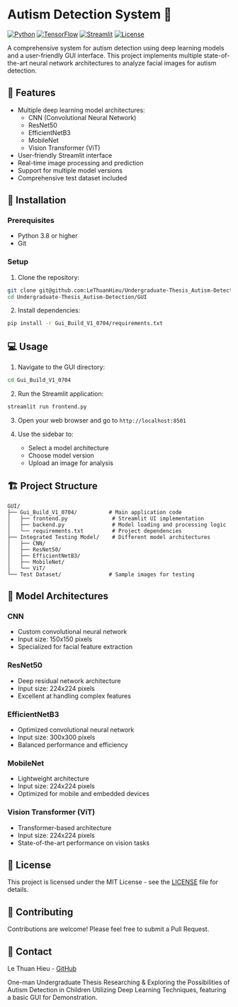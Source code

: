 # Autism Detection System 🧩

[![Python](https://img.shields.io/badge/Python-3.8%2B-blue.svg)](https://www.python.org/)
[![TensorFlow](https://img.shields.io/badge/TensorFlow-2.16%2B-orange.svg)](https://www.tensorflow.org/)
[![Streamlit](https://img.shields.io/badge/Streamlit-1.24%2B-red.svg)](https://streamlit.io/)
[![License](https://img.shields.io/badge/License-MIT-green.svg)](https://opensource.org/licenses/MIT)

A comprehensive system for autism detection using deep learning models and a user-friendly GUI interface. This project implements multiple state-of-the-art neural network architectures to analyze facial images for autism detection.

## 🌟 Features

- Multiple deep learning model architectures:
  - CNN (Convolutional Neural Network)
  - ResNet50
  - EfficientNetB3
  - MobileNet
  - Vision Transformer (ViT)
- User-friendly Streamlit interface
- Real-time image processing and prediction
- Support for multiple model versions
- Comprehensive test dataset included

## 🚀 Installation

### Prerequisites

- Python 3.8 or higher
- Git

### Setup

1. Clone the repository:
```bash
git clone git@github.com:LeThuanHieu/Undergraduate-Thesis_Autism-Detection.git
cd Undergraduate-Thesis_Autism-Detection/GUI
```

2. Install dependencies:
```bash
pip install -r Gui_Build_V1_0704/requirements.txt
```

## 💻 Usage

1. Navigate to the GUI directory:
```bash
cd Gui_Build_V1_0704
```

2. Run the Streamlit application:
```bash
streamlit run frontend.py
```

3. Open your web browser and go to `http://localhost:8501`

4. Use the sidebar to:
   - Select a model architecture
   - Choose model version
   - Upload an image for analysis

## 🏗️ Project Structure

```
GUI/
├── Gui_Build_V1_0704/          # Main application code
│   ├── frontend.py              # Streamlit UI implementation
│   ├── backend.py               # Model loading and processing logic
│   └── requirements.txt         # Project dependencies
├── Integrated Testing Model/    # Different model architectures
│   ├── CNN/
│   ├── ResNet50/
│   ├── EfficientNetB3/
│   ├── MobileNet/
│   └── ViT/
└── Test Dataset/               # Sample images for testing
```

## 🧠 Model Architectures

### CNN
- Custom convolutional neural network
- Input size: 150x150 pixels
- Specialized for facial feature extraction

### ResNet50
- Deep residual network architecture
- Input size: 224x224 pixels
- Excellent at handling complex features

### EfficientNetB3
- Optimized convolutional neural network
- Input size: 300x300 pixels
- Balanced performance and efficiency

### MobileNet
- Lightweight architecture
- Input size: 224x224 pixels
- Optimized for mobile and embedded devices

### Vision Transformer (ViT)
- Transformer-based architecture
- Input size: 224x224 pixels
- State-of-the-art performance on vision tasks

## 📝 License

This project is licensed under the MIT License - see the [LICENSE](LICENSE) file for details.

## 🤝 Contributing

Contributions are welcome! Please feel free to submit a Pull Request.

## 📧 Contact

Le Thuan Hieu - [GitHub](https://github.com/LeThuanHieu)

One-man Undergraduate Thesis Researching & Exploring the Possibilities of Autism Detection in Children Utilizing Deep Learning Techniques, featuring a basic GUI for Demonstration.
